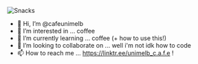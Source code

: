 ![Snacks](https://user-images.githubusercontent.com/110528179/204406695-c0e064b6-52ed-42e8-8d42-7e0ef5cd3918.png)

- 👋 Hi, I’m @cafeunimelb
- 👀 I’m interested in ... coffee 
- 🌱 I’m currently learning ... coffee (+ how to use this!) 
- 💞️ I’m looking to collaborate on ... well i'm not idk how to code 
- 📫 How to reach me ... https://linktr.ee/unimelb_c.a.f.e !

<!---
cafeunimelb/cafeunimelb is a ✨ special ✨ repository because its `README.md` (this file) appears on your GitHub profile.
You can click the Preview link to take a look at your changes.
--->
